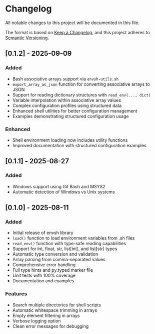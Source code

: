 # Changelog

All notable changes to this project will be documented in this file.

The format is based on [Keep a Changelog](https://keepachangelog.com/en/1.0.0/),
and this project adheres to [Semantic Versioning](https://semver.org/spec/v2.0.0.html).

## [0.1.2] - 2025-09-09

### Added
- Bash associative arrays support via `envsh-utils.sh`
- `export_array_as_json` function for converting associative arrays to JSON
- Support for reading dictionary structures with `read_env(..., dict)` 
- Variable interpolation within associative array values
- Complex configuration profiles using structured data
- Enhanced shell utilities for better configuration management
- Examples demonstrating structured configuration usage

### Enhanced
- Shell environment loading now includes utility functions
- Improved documentation with structured configuration examples

## [0.1.1] - 2025-08-27

### Added
- Windows support using Git Bash and MSYS2
- Automatic detection of Windows vs Unix systems

## [0.1.0] - 2025-08-11

### Added
- Initial release of envsh library
- `load()` function to load environment variables from .sh files
- `read_env()` function with type-safe reading capabilities
- Support for int, float, str, list[int], and list[str] types
- Automatic type conversion and validation
- Array parsing from comma-separated values
- Comprehensive error handling
- Full type hints and py.typed marker file
- Unit tests with 100% coverage
- Documentation and examples

### Features
- Search multiple directories for shell scripts
- Automatic whitespace trimming in arrays
- Empty element filtering in arrays
- Verbose logging option
- Clean error messages for debugging
